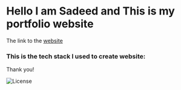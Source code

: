 # Hello I am Sadeed and This is my portfolio website

The link to the [website](https://sadeedpv.github.io/Portfolio-website)


### This is the tech stack I used to create website:


Thank you!

![License](https://img.shields.io/badge/license-MIT-blue)